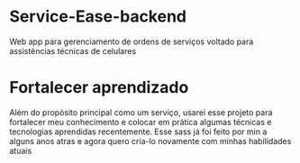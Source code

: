 # Service-Ease-backend
Web app para gerenciamento de ordens de serviços voltado para assistências técnicas de celulares



# Fortalecer aprendizado
  Além do propósito principal como um serviço, usarei esse projeto para fortalecer meu conhecimento e colocar em prática algumas técnicas e tecnologias aprendidas recentemente. 
  Esse sass já foi feito por min a alguns anos atras e agora quero cria-lo novamente com minhas habilidades atuais 

